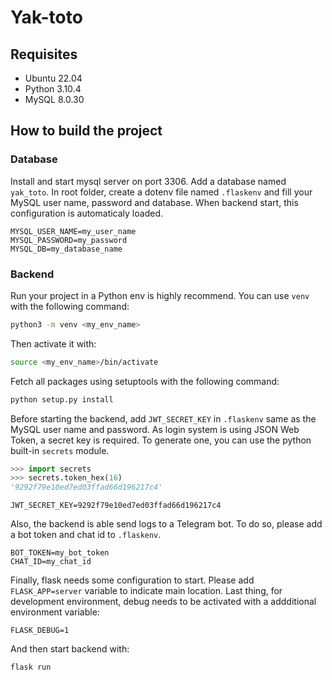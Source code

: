 # Yak-toto

## Requisites

- Ubuntu 22.04
- Python 3.10.4
- MySQL 8.0.30

## How to build the project

### Database

Install and start mysql server on port 3306. Add a database named `yak_toto`. In root folder, create a dotenv file named `.flaskenv` and fill your MySQL user name, password and database. When backend start, this configuration is automaticaly loaded.

```text
MYSQL_USER_NAME=my_user_name
MYSQL_PASSWORD=my_password
MYSQL_DB=my_database_name
```

### Backend

Run your project in a Python env is highly recommend. You can use `venv` with the following command:

```bash
python3 -m venv <my_env_name>
```

Then activate it with:

```bash
source <my_env_name>/bin/activate
```

Fetch all packages using setuptools with the following command:

```bash
python setup.py install
```

Before starting the backend, add `JWT_SECRET_KEY` in `.flaskenv` same as the MySQL user name and password. As
login system is using JSON Web Token, a secret key is required. To generate one, you can use the python built-in `secrets` module.

```py
>>> import secrets
>>> secrets.token_hex(16)
'9292f79e10ed7ed03ffad66d196217c4'
```

```text
JWT_SECRET_KEY=9292f79e10ed7ed03ffad66d196217c4
```

Also, the backend is able send logs to a Telegram bot. To do so, please add a bot token and chat id to `.flaskenv`.

```text
BOT_TOKEN=my_bot_token
CHAT_ID=my_chat_id
```

Finally, flask needs some configuration to start. Please add `FLASK_APP=server` variable to indicate main location. Last thing, for development environment, debug needs to be activated with a addditional environment variable:

```text
FLASK_DEBUG=1
```

And then start backend with:

```bash
flask run
```
